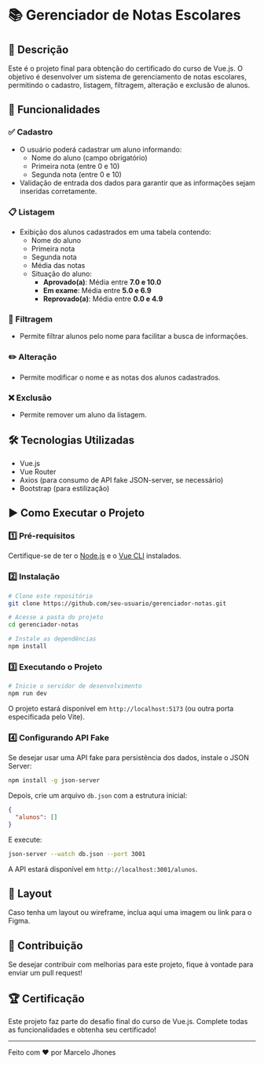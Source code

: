 # 📚 Gerenciador de Notas Escolares

## 📌 Descrição
Este é o projeto final para obtenção do certificado do curso de Vue.js. O objetivo é desenvolver um sistema de gerenciamento de notas escolares, permitindo o cadastro, listagem, filtragem, alteração e exclusão de alunos.

## 🚀 Funcionalidades

### ✅ Cadastro
- O usuário poderá cadastrar um aluno informando:
  - Nome do aluno (campo obrigatório)
  - Primeira nota (entre 0 e 10)
  - Segunda nota (entre 0 e 10)
- Validação de entrada dos dados para garantir que as informações sejam inseridas corretamente.

### 📋 Listagem
- Exibição dos alunos cadastrados em uma tabela contendo:
  - Nome do aluno
  - Primeira nota
  - Segunda nota
  - Média das notas
  - Situação do aluno:
    - **Aprovado(a)**: Média entre **7.0 e 10.0**
    - **Em exame**: Média entre **5.0 e 6.9**
    - **Reprovado(a)**: Média entre **0.0 e 4.9**

### 🔎 Filtragem
- Permite filtrar alunos pelo nome para facilitar a busca de informações.

### ✏️ Alteração
- Permite modificar o nome e as notas dos alunos cadastrados.

### ❌ Exclusão
- Permite remover um aluno da listagem.

## 🛠️ Tecnologias Utilizadas
- Vue.js
- Vue Router
- Axios (para consumo de API fake JSON-server, se necessário)
- Bootstrap  (para estilização)

## ▶️ Como Executar o Projeto

### 1️⃣ Pré-requisitos
Certifique-se de ter o [Node.js](https://nodejs.org/) e o [Vue CLI](https://cli.vuejs.org/) instalados.

### 2️⃣ Instalação
```sh
# Clone este repositório
git clone https://github.com/seu-usuario/gerenciador-notas.git

# Acesse a pasta do projeto
cd gerenciador-notas

# Instale as dependências
npm install
```

### 3️⃣ Executando o Projeto
```sh
# Inicie o servidor de desenvolvimento
npm run dev
```
O projeto estará disponível em `http://localhost:5173` (ou outra porta especificada pelo Vite).

### 4️⃣ Configurando API Fake
Se desejar usar uma API fake para persistência dos dados, instale o JSON Server:
```sh
npm install -g json-server
```
Depois, crie um arquivo `db.json` com a estrutura inicial:
```json
{
  "alunos": []
}
```
E execute:
```sh
json-server --watch db.json --port 3001
```
A API estará disponível em `http://localhost:3001/alunos`.

## 🎨 Layout
Caso tenha um layout ou wireframe, inclua aqui uma imagem ou link para o Figma.

## 📌 Contribuição
Se desejar contribuir com melhorias para este projeto, fique à vontade para enviar um pull request!

## 🏆 Certificação
Este projeto faz parte do desafio final do curso de Vue.js. Complete todas as funcionalidades e obtenha seu certificado!

---
Feito com ❤️ por Marcelo Jhones

